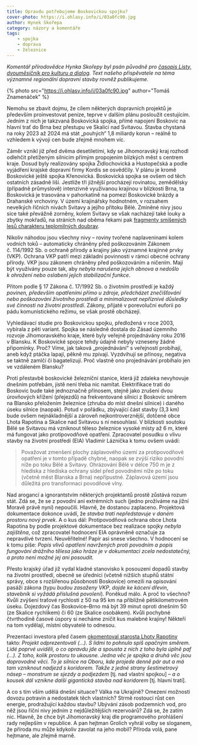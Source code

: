 ```yaml
---
title: Opravdu potřebujeme Boskovickou spojku?
cover-photo: https://i.ohlasy.info/i/03a0fc90.jpg
author: Hynek Skořepa
category: názory a komentáře
tags:
    - spojka
    - doprava
    - železnice
---
```


*Komentář přírodovědce Hynka Skořepy byl psán původně pro [časopis Listy, dvouměsíčník pro kulturu a dialog](http://www.listy.cz/profil.php). Text našeho přispěvatele na téma významné regionální dopravní stavby rovněž publikujeme.*

{% photo src="https://i.ohlasy.info/i/03a0fc90.jpg" author="Tomáš Znamenáček" %}

Nemohu se zbavit dojmu, že cílem některých dopravních projektů je především proinvestovat peníze, teprve v dalším plánu posloužit cestujícím. Jedním z nich je takzvaná Boskovická spojka, přímé napojení Boskovic na hlavní trať do Brna bez přestupu ve Skalici nad Svitavou. Stavba chystaná na roky 2023 až 2024 má stát „pouhých“ 1,8 miliardy korun – reálně to vzhledem k vývoji cen bude zřejmě mnohem víc.

Záměr vznikl již před dvěma desetiletími, kdy se Jihomoravský kraj rozhodl odlehčit přetíženým silnicím přímým propojením blízkých měst s centrem kraje. Dosud byly realizovány spojka Židlochovická a Hustopečská a podle vyjádření krajské dopravní firmy Kordis se osvědčily. V plánu je kromě Boskovické ještě spojka Křenovická. Boskovická spojka se ovšem od těch ostatních zásadně liší. Jestliže tři jižnější procházejí rovinatou, zemědělsky (případně průmyslově) intenzivně využívanou krajinou v blízkosti Brna, ta Boskovická je trasována v pahorkatině na pomezí Boskovické brázdy a Drahanské vrchoviny. V území krajinářsky hodnotném, v rozsahem nevelkých říčních nivách Svitavy a jejího přítoku Bělé. Zmíněné nivy jsou sice také převážně zorněny, kolem Svitavy se však nacházejí také louky a zbytky mokřadů, na stráních nad oběma řekami pak [fragmenty smíšených lesů charakteru teplomilných doubrav](https://ohlasy.info/clanky/2018/01/lebedak.html).

Nikoliv náhodou jsou všechny nivy – roviny tvořené naplaveninami kolem vodních toků – automaticky chráněny před poškozováním Zákonem č. 114/1992 Sb. o ochraně přírody a krajiny jako významné krajinné prvky (VKP). Ochrana VKP patří mezi základní povinnosti v rámci obecné ochrany přírody. VKP jsou zákonem chráněny před poškozováním a ničením. Mají být využívány pouze tak, aby *nebyla narušena jejich obnova a nedošlo k ohrožení nebo oslabení jejich stabilizační funkce*.

Přitom podle § 17 Zákona č. 17/1992 Sb. o životním prostředí je každý *povinen, především opatřeními přímo u zdroje, předcházet znečišťování nebo poškozování životního prostředí a minimalizovat nepříznivé důsledky své činnosti na životní prostředí*. Zákony, přijaté v porevoluční euforii po pádu komunistického režimu, se však prostě obcházejí.

Vyhledávací studie pro Boskovickou spojku, předložená v roce 2003, vybírala z pěti variant. Spojka se následně dostala do Zásad územního rozvoje Jihomoravského kraje, které byly veřejně projednávány roku 2016 v Blansku. K Boskovické spojce tehdy údajně nebyly vzneseny žádné připomínky. Proč? Víme, jak taková „projednávání“ s veřejností probíhají, aneb když ptáčka lapají, pěkně mu zpívají. Vyzdvihují se přínosy, negativa se taktně zamlčí či bagatelizují. Proč vlastně ono projednávání probíhalo jen ve vzdáleném Blansku?

Proti přestavbě boskovické železniční stanice, která již zdaleka nevyhovuje dnešním potřebám, jistě není třeba nic namítat. Elektrifikace trati do Boskovic bude také jednoznačně přínosem, stejně jako zrušení dvou úrovňových křížení (přejezdů) na frekventované silnici z Boskovic směrem na Blansko přeložením železnice (zhruba do míst dnešní silnice) i daného úseku silnice (naopak). Potud v pořádku, zbývající část stavby (3,3 km) bude ovšem nejnákladnější a zároveň nejkontroverznější, dotčené obce Lhota Rapotina a Skalice nad Svitavou s ní nesouhlasí. V blízkosti soutoku Bělé se Svitavou má vzniknout těleso železnice vysoké místy až 6 m, které má fungovat jako protipovodňové opatření. Zpracovatel posudku o vlivu stavby na životní prostředí (EIA) Vladimír Láznička k tomu ovšem uvádí:

> Považovat zmenšení plochy záplavového území za protipovodňové opatření je v tomto případě chybné, naopak se zvýší riziko povodní níže po toku Bělé a Svitavy. Ohrázování Bělé v délce 750 m je z hlediska z hlediska ochrany sídel před povodněmi níže po toku (včetně měst Blanska a Brna) nepřípustné. Záplavová území jsou důležitá pro transformaci povodňové vlny.

Nad arogancí a ignorantstvím některých projektantů prostě zůstává rozum stát. Zdá se, že se z povodní ani extrémních such (jedno prožíváme na jižní Moravě právě nyní) nepoučili. Hlavně, že dostanou zaplaceno. Projektová dokumentace dokonce uvádí, že *stavba trati nepředstavuje v daném prostoru nový prvek*. A o kus dál: Protipovodňová ochrana obce Lhota Rapotina by podle projektové dokumentace bez realizace spojky *nebyla zajištěna*, což zpracovatel hodnocení EIA oprávněně označuje za nepravdivé tvrzení. Neuvěřitelné! Papír asi snese všechno. V hodnocení se k tomu píše: *Popis vlivů opatření navržených proti povodním a popis fungování drážního tělesa jako hráze je v dokumentaci zcela nedostatečný, a proto není možné jej ani posoudit.*

Přesto krajský úřad již vydal kladné stanovisko k posouzení dopadů stavby na životní prostředí, obecně se úředníci (včetně nižších stupňů státní správy, obce s rozšířenou působností Boskovice) omezili na opisování pasáží zákona (typu *budou zasaženy VKP*, *dojde ke kácení dřevin*, *stavebník si vyžádá příslušná povolení*). Poněkud málo. A proč to všechno? Kvůli zvýšení traťové rychlosti z 50 na 95 km na přibližně pětikilometrovém úseku. Dojezdový čas Boskovice–Brno má být 39 minut oproti dnešním 50 (ze Skalice rychlíkem) či 60 (ze Skalice osobákem). Kvůli pochybné čtvrthodině časové úspory si necháme zničit kus malebné krajiny! Někteří na tom vydělají, místní obyvatelé to odnesou.

Prezentaci investora před časem [okomentoval starosta Lhoty Rapotiny](https://ohlasy.info/clanky/2018/03/rozhovor-sedlak.html) takto: *Projekt odprezentovali (…). S lidmi to pohnulo spíš opačným směrem. Lidé poprvé uviděli, o co opravdu jde a spousta z nich z toho byla úplně paf (…). Z toho, kolik prostoru to ukousne. Jedna věc je spojka a druhá věc jsou doprovodné věci. To je silnice na Oboru, kde projede denně pár aut a má tam vzniknout nadjezd s koridorem. Takže z jedné strany šestimetrový násep – monstrum se sjezdy a podjezdem* [tj. nad vlastní spojkou] – *a o kousek dál vznikne další gigantická stavba nad koridorem* [tj. hlavní tratí].

A co s tím vším udělá dnešní situace? Válka na Ukrajině? Omezení možnosti dovozu potravin a nedostatek těch vlastních? Strmě rostoucí růst cen energie, prodražující každou stavbu? Ubývání zásob podzemních vod, pro něž jsou říční nivy jedním z nejdůležitějších rezervoárů? Zdá se, že zatím nic. Hlavně, že chce být Jihomoravský kraj dle programového prohlášení rady nejlepším v republice. A pan hejtman Grolich vyhrál volby se sloganem, že příroda mu může kdykoliv zavolat na jeho mobil? Příroda volá, pane hejtmane, ale zřejmě marně.